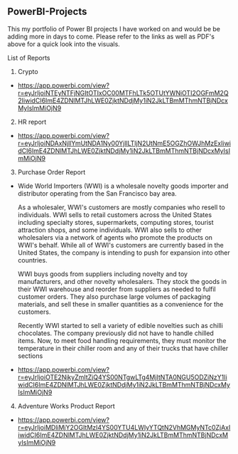 ## PowerBI-Projects
This my portfolio of Power BI projects I have worked on and would be be adding more in days to come. Please refer to the links as well as PDF's above for a quick look into the visuals.

List of Reports

1. Crypto 

- https://app.powerbi.com/view?r=eyJrIjoiNTEyNTFjNGItOTIxOC00MTFhLTk5OTUtYWNiOTI2OGFmM2Q2IiwidCI6ImE4ZDNlMTJhLWE0ZjktNDdjMy1iN2JkLTBmMThmNTBjNDcxMyIsImMiOjN9


2. HR report


- https://app.powerbi.com/view?r=eyJrIjoiNDAxNjllYmUtNDA1Ny00YjllLTljN2UtNmE5OGZhOWJhMzExIiwidCI6ImE4ZDNlMTJhLWE0ZjktNDdjMy1iN2JkLTBmMThmNTBjNDcxMyIsImMiOjN9


3. Purchase Order Report

- Wide World Importers (WWI) is a wholesale novelty goods importer and distributor operating from the San Francisco bay area.

  As a wholesaler, WWI's customers are mostly companies who resell to individuals. WWI sells to retail customers across the United States including specialty stores, supermarkets,   computing stores, tourist attraction shops, and some individuals. WWI also sells to other wholesalers via a network of agents who promote the products on WWI's behalf. While all   of WWI's customers are currently based in the United States, the company is intending to push for expansion into other countries.

  WWI buys goods from suppliers including novelty and toy manufacturers, and other novelty wholesalers. They stock the goods in their WWI warehouse and reorder from suppliers as     needed to fulfil customer orders. They also purchase large volumes of packaging materials, and sell these in smaller quantities as a convenience for the customers.

  Recently WWI started to sell a variety of edible novelties such as chilli chocolates. The company previously did not have to handle chilled items. Now, to meet food handling       requirements, they must monitor the temperature in their chiller room and any of their trucks that have chiller sections
  
- https://app.powerbi.com/view?r=eyJrIjoiOTE2NjkyZmItZjQ4YS00NTgwLTg4MjItNTA0NGU5ODZiNzY1IiwidCI6ImE4ZDNlMTJhLWE0ZjktNDdjMy1iN2JkLTBmMThmNTBjNDcxMyIsImMiOjN9


4. Adventure Works Product Report

- https://app.powerbi.com/view?r=eyJrIjoiMDliMjY2OGItMzI4YS00YTU4LWIyYTQtN2VhMGMyNTc0ZjAxIiwidCI6ImE4ZDNlMTJhLWE0ZjktNDdjMy1iN2JkLTBmMThmNTBjNDcxMyIsImMiOjN9
  

